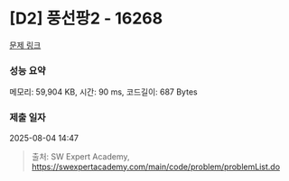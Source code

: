 # [D2] 풍선팡2 - 16268 

[문제 링크](https://swexpertacademy.com/main/code/problem/problemDetail.do?contestProbId=AYYlGU56XOkDFARc) 

### 성능 요약

메모리: 59,904 KB, 시간: 90 ms, 코드길이: 687 Bytes

### 제출 일자

2025-08-04 14:47



> 출처: SW Expert Academy, https://swexpertacademy.com/main/code/problem/problemList.do